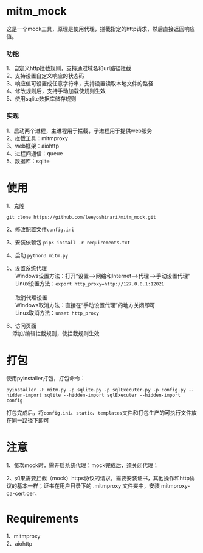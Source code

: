 # mitm_mock
这是一个mock工具，原理是使用代理，拦截指定的http请求，然后直接返回响应值。<br>

### 功能
1、自定义http拦截规则，支持通过域名和url路径拦截<br>
2、支持设置自定义响应的状态码<br>
3、响应值可设置成任意字符串，支持设置读取本地文件的路径<br>
4、修改规则后，支持手动加载使规则生效<br>
5、使用sqlite数据库储存规则<br>

### 实现
1、启动两个进程，主进程用于拦截，子进程用于提供web服务<br>
2、拦截工具：mitmproxy<br>
3、web框架：aiohttp<br>
4、进程间通信：queue <br>
5、数据库：sqlite <br>

# 使用
1、克隆
```shell script
git clone https://github.com/leeyoshinari/mitm_mock.git
```

2、修改配置文件`config.ini`

3、安装依赖包  `pip3 install -r requirements.txt`

4、启动 `python3 mitm.py`

5、设置系统代理<br>
&nbsp;&nbsp;&nbsp;&nbsp;&nbsp;&nbsp;Windows设置方法：打开“设置——>网络和Internet——>代理——>手动设置代理”<br>
&nbsp;&nbsp;&nbsp;&nbsp;&nbsp;&nbsp;Linux设置方法：`export http_proxy=http://127.0.0.1:12021`<br>
<br>
&nbsp;&nbsp;&nbsp;&nbsp;&nbsp;&nbsp;取消代理设置<br>
&nbsp;&nbsp;&nbsp;&nbsp;&nbsp;&nbsp;Windows取消方法：直接在“手动设置代理”的地方关闭即可<br>
&nbsp;&nbsp;&nbsp;&nbsp;&nbsp;&nbsp;Linux取消方法：`unset http_proxy` <br>

6、访问页面<br>
&nbsp;&nbsp;&nbsp;&nbsp;添加/编辑拦截规则，使拦截规则生效<br>
![]()

# 打包
使用pyinstaller打包，打包命令：
```shell script
pyinstaller -F mitm.py -p sqlite.py -p sqlExecuter.py -p config.py --hidden-import sqlite --hidden-import sqlExecuter --hidden-import config
```
打包完成后，将`config.ini`、`static`、`templates`文件和打包生产的可执行文件放在同一路径下即可

# 注意
1、每次mock时，需开启系统代理；mock完成后，须关闭代理；

2、如果需要拦截（mock）https协议的请求，需要安装证书，其他操作和http协议的基本一样；证书在用户目录下的 .mitmproxy 文件夹中，安装 mitmproxy-ca-cert.cer。

# Requirements
1、mitmproxy<br>
2、aiohttp<br>
